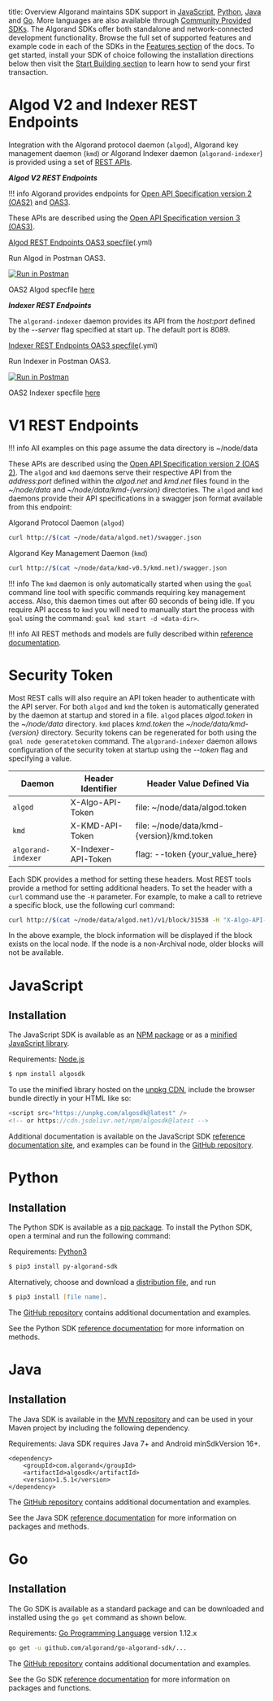 title: Overview
Algorand maintains SDK support in [JavaScript](#javascript), [Python](#python), [Java](#java) and [Go](#go). More languages are also available through [Community Provided SDKs](../../community/#sdks). The Algorand SDKs offer both standalone and network-connected development functionality. Browse the full set of supported features and example code in each of the SDKs in the [Features section](../../features/index.md) of the docs. To get started, install your SDK of choice following the installation directions below then visit the [Start Building section](../../build-apps/setup.md) to learn how to send your first transaction.

# Algod V2 and Indexer REST Endpoints

Integration with the Algorand protocol daemon (`algod`), Algorand key management daemon (`kmd`) or Algorand Indexer daemon (`algorand-indexer`) is provided using a set of [REST APIs](../index.md#rest-apis).

_**Algod V2 REST Endpoints**_

!!! info
    Algorand provides endpoints for [Open API Specification version 2 (OAS2)](https://github.com/OAI/OpenAPI-Specification/blob/master/versions/2.0.md) and [OAS3](https://github.com/OAI/OpenAPI-Specification/blob/master/versions/3.1.0.md). 

These APIs are described using the [Open API Specification version 3 (OAS3)](https://github.com/OAI/OpenAPI-Specification/blob/master/versions/3.1.0.md).

[Algod REST Endpoints OAS3 specfile](https://github.com/algorand/go-algorand/blob/master/daemon/algod/api/algod.oas3.yml?raw=true)(.yml)

Run Algod in Postman OAS3.

[![Run in Postman](https://run.pstmn.io/button.svg)](https://app.getpostman.com/run-collection/55526bb6589a3c2ffd20)

OAS2 Algod specfile [here](https://github.com/algorand/go-algorand/blob/master/daemon/algod/api/algod.oas2.json?raw=true)

_**Indexer REST Endpoints**_

The `algorand-indexer` daemon provides its API from the _host:port_ defined by the _--server_ flag specified at start up. The default port is 8089.

[Indexer REST Endpoints OAS3 specfile](https://www.github.com/algorand/indexer/blob/develop/api/indexer.oas3.yml?raw=true)(.yml)

Run Indexer in Postman OAS3.

[![Run in Postman](https://run.pstmn.io/button.svg)](https://app.getpostman.com/run-collection/03f510cc97aaf6fae64f)

OAS2 Indexer specfile [here](https://github.com/algorand/indexer/blob/develop/api/indexer.oas2.json?raw=true)


# V1 REST Endpoints

!!! info
    All examples on this page assume the data directory is ~/node/data


 These APIs are described using the [Open API Specification version 2 (OAS 2)](https://github.com/OAI/OpenAPI-Specification/blob/master/versions/2.0.md). The `algod` and `kmd` daemons serve their respective API from the _address:port_ defined within the _algod.net_ and _kmd.net_ files found in the _~/node/data_ and _~/node/data/kmd-{version}_ directories. The `algod` and `kmd` daemons provide their API specifications in a swagger json format available from this endpoint: 

Algorand Protocol Daemon (`algod`)

```zsh
curl http://$(cat ~/node/data/algod.net)/swagger.json 
```

Algorand Key Management Daemon (`kmd`)

```zsh
curl http://$(cat ~/node/data/kmd-v0.5/kmd.net)/swagger.json 
```

!!! info
    The `kmd` daemon is only automatically started when using the `goal` command line tool with specific commands requiring key management access. Also, this daemon times out after 60 seconds of being idle. If you require API access to `kmd` you will need to manually start the process with `goal` using the command: `goal kmd start -d <data-dir>`.

!!! info
    All REST methods and models are fully described within [reference documentation](../index.md#rest-apis). 

# Security Token
Most REST calls will also require an API token header to authenticate with the API server. For both `algod` and `kmd` the token is automatically generated by the daemon at startup and stored in a file. `algod` places _algod.token_ in the _~/node/data_ directory. `kmd` places _kmd.token_ the _~/node/data/kmd-{version}_ directory. Security tokens can be regenerated for both using the `goal node generatetoken` command. The `algorand-indexer` daemon allows configuration of the security token at startup using the _--token_ flag and specifying a value. 

| Daemon             | Header Identifier   | Header Value Defined Via                      |
| ------------------ | ------------------- | --------------------------------------------- |
| `algod`            | X-Algo-API-Token    | file: ~/node/data/algod.token                 |
| `kmd`              | X-KMD-API-Token     | file: ~/node/data/kmd-{version}/kmd.token     |
| `algorand-indexer` | X-Indexer-API-Token | flag: --token {your_value_here}               |

Each SDK provides a method for setting these headers. Most REST tools provide a method for setting additional headers. To set the header with a `curl` command use the `-H` parameter. For example, to make a call to retrieve a specific block, use the following curl command:

```zsh
curl http://$(cat ~/node/data/algod.net)/v1/block/31538 -H "X-Algo-API-Token: $(cat ~/node/data/algod.token)"
```

In the above example, the block information will be displayed if the block exists on the local node. If the node is a non-Archival node, older blocks will not be available.

# JavaScript
## Installation
The JavaScript SDK is available as an [NPM package](https://www.npmjs.com/package/algosdk) or as a [minified JavaScript library](https://unpkg.com/algosdk@latest).

Requirements: [Node.js](https://nodejs.org/en/download/) 

```zsh
$ npm install algosdk
```

To use the minified library hosted on the [unpkg CDN](https://unpkg.com/), include the browser bundle directly in your HTML like so:

```javascript tab="JavaScript"
<script src="https://unpkg.com/algosdk@latest" />
<!-- or https://cdn.jsdelivr.net/npm/algosdk@latest -->
```

Additional documentation is available on the JavaScript SDK [reference documentation site](https://algorand.github.io/js-algorand-sdk/), and examples can be found in the [GitHub repository](https://github.com/algorand/js-algorand-sdk).

# Python
## Installation
The Python SDK is available as a [pip package](https://pypi.org/project/py-algorand-sdk/). To install the Python SDK, open a terminal and run the following command:

Requirements: [Python3](https://www.python.org/download/releases/3.0/)

```zsh
$ pip3 install py-algorand-sdk
```

Alternatively, choose and download a [distribution file](https://pypi.org/project/py-algorand-sdk/#files), and run 

```zsh
$ pip3 install [file name].
```

The [GitHub repository](https://github.com/algorand/py-algorand-sdk) contains additional documentation and examples.

See the Python SDK [reference documentation](https://py-algorand-sdk.readthedocs.io/en/latest/) for more information on methods.

# Java
## Installation
The Java SDK is available in the [MVN repository](https://mvnrepository.com/artifact/com.algorand/algosdk) and can be used in your Maven project by including the following dependency. 

Requirements: Java SDK requires Java 7+ and Android minSdkVersion 16+.

```
<dependency>
    <groupId>com.algorand</groupId>
    <artifactId>algosdk</artifactId>
    <version>1.5.1</version>
</dependency>
```

The [GitHub repository](https://github.com/algorand/java-algorand-sdk) contains additional documentation and examples.

See the Java SDK [reference documentation](https://algorand.github.io/java-algorand-sdk/) for more information on packages and methods.


# Go
## Installation
The Go SDK is available as a standard package and can be downloaded and installed using the `go get` command as shown below.

Requirements: [Go Programming Language](https://golang.org/dl/) version 1.12.x 

```zsh
go get -u github.com/algorand/go-algorand-sdk/...
```

The [GitHub repository](https://github.com/algorand/go-algorand-sdk) contains additional documentation and examples.

See the Go SDK [reference documentation](https://pkg.go.dev/github.com/algorand/go-algorand-sdk) for more information on packages and functions.
